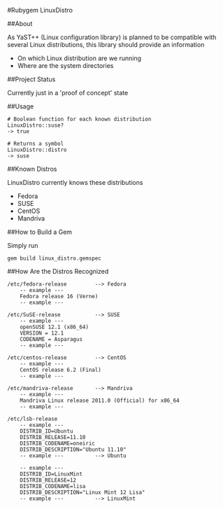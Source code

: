#Rubygem LinuxDistro

##About

As YaST++ (Linux configuration library) is planned to be compatible with several
Linux distributions, this library should provide an information

* On which Linux distribution are we running
* Where are the system directories

##Project Status

Currently just in a 'proof of concept' state

##Usage

    # Boolean function for each known distribution
    LinuxDistro::suse?
    -> true

    # Returns a symbol
    LinuxDistro::distro
    -> suse

##Known Distros

LinuxDistro currently knows these distributions

* Fedora
* SUSE
* CentOS
* Mandriva

##How to Build a Gem

Simply run

    gem build linux_distro.gemspec

##How Are the Distros Recognized

    /etc/fedora-release         --> Fedora
        -- example ---
        Fedora release 16 (Verne)
        -- example ---

    /etc/SuSE-release           --> SUSE
        -- example ---
        openSUSE 12.1 (x86_64)
        VERSION = 12.1
        CODENAME = Asparagus
        -- example ---

    /etc/centos-release         --> CentOS
        -- example ---
        CentOS release 6.2 (Final)
        -- example ---

    /etc/mandriva-release       --> Mandriva
        -- example ---
        Mandriva Linux release 2011.0 (Official) for x86_64
        -- example ---

    /etc/lsb-release
        -- example ---
        DISTRIB_ID=Ubuntu
        DISTRIB_RELEASE=11.10
        DISTRIB_CODENAME=oneiric
        DISTRIB_DESCRIPTION="Ubuntu 11.10"
        -- example ---          --> Ubuntu

        -- example ---
        DISTRIB_ID=LinuxMint
        DISTRIB_RELEASE=12
        DISTRIB_CODENAME=lisa
        DISTRIB_DESCRIPTION="Linux Mint 12 Lisa"
        -- example ---          --> LinuxMint
